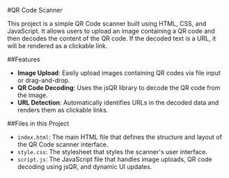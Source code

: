#QR Code Scanner

This project is a simple QR Code scanner built using HTML, CSS, and JavaScript. It allows users to upload an image containing a QR code and then decodes the content of the QR code. If the decoded text is a URL, it will be rendered as a clickable link.

##Features

- **Image Upload**: Easily upload images containing QR codes via file input or drag-and-drop.
- **QR Code Decoding**: Uses the jsQR library to decode the QR code from the image.
- **URL Detection**: Automatically identifies URLs in the decoded data and renders them as clickable links.

##Files in this Project

- `index.html`: The main HTML file that defines the structure and layout of the QR Code scanner interface.
- `style.css`: The stylesheet that styles the scanner's user interface.
- `script.js`: The JavaScript file that handles image uploads, QR code decoding using jsQR, and dynamic UI updates.
